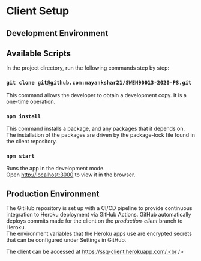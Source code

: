 # Client Setup

## Development Environment

## Available Scripts

In the project directory, run the following commands step by step:

### `git clone git@github.com:mayankshar21/SWEN90013-2020-PS.git`

This command allows the developer to obtain a development copy. It is a one-time operation.<br />

### `npm install`

This command installs a package, and any packages that it depends on. The installation of the packages are driven by the package-lock file found in the client repository.<br />

### `npm start`

Runs the app in the development mode.<br />
Open [http://localhost:3000](http://localhost:3000) to view it in the browser.

## Production Environment

The GitHub repository is set up with a CI/CD pipeline to provide continuous integration to Heroku deployment via GitHub Actions. GitHub automatically deploys commits made for the client on the *production-client* branch to Heroku.<br />
The environment variables that the Heroku apps use are encrypted secrets that can be configured under Settings in GitHub.<br />

The client can be accessed at https://ssq-client.herokuapp.com/.<br />


